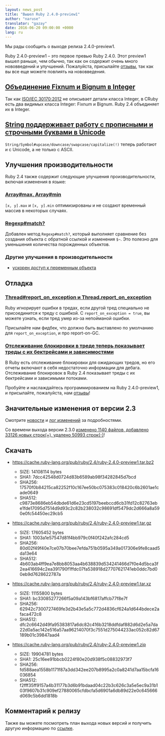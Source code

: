 ```yaml
---
layout: news_post
title: "Вышел Ruby 2.4.0-preview1"
author: "naruse"
translator: "gazay"
date: 2016-06-20 09:00:00 +0000
lang: ru
---
```


Мы рады сообщить о выходе релиза 2.4.0-preview1.

Ruby 2.4.0-preview1 – это первое превью Ruby 2.4.0.
Этот preview1 вышел раньше, чем обычно, так как он содержит очень много
нововведений и улучшений.
Пожалуйста, присылайте
[отзывы](https://github.com/ruby/ruby/wiki/How-To-Report),
так как вы все еще можете повлиять на нововведения.

## [Объединение Fixnum и Bignum в Integer](https://bugs.ruby-lang.org/issues/12005)

Так как [ISO/IEC 30170:2012](http://www.iso.org/iso/iso_catalogue/catalogue_tc/catalogue_detail.htm?csnumber=59579)
не описывает детали класса Integer,
в CRuby есть два видимых класса Integer: Fixnum и Bignum.
Ruby 2.4 объединяет их в Integer.

## [String поддерживает работу с прописными и строчными буквами в Unicode](https://bugs.ruby-lang.org/issues/10085)

`String/Symbol#upcase/downcase/swapcase/capitalize(!)` теперь работают и с Unicode,
а не только с ASCII.

## Улучшения производительности

Ruby 2.4 также содержит следующие улучшения производительности,
включая изменения в языке:

### [Array#max, Array#min](https://bugs.ruby-lang.org/issues/12172)

`[x, y].max` и `[x, y].min` оптимизированы и не создают временный массив
в некоторых случаях.

### [Regexp#match?](https://bugs.ruby-lang.org/issues/8110)

Добавлен метод `Regexp#match?`, который выполняет сравнение без создания
объекта с обратной ссылкой и изменения `$~`.
Это полезно для уменьшения количества порожденных объектов.

### Другие улучшения в производительности

* [ускорен доступ к переменным объекта](https://bugs.ruby-lang.org/issues/12274)

## Отладка

### [Thread#report_on_exception и Thread.report_on_exception](https://bugs.ruby-lang.org/issues/6647)

Ruby игнорирует ошибки в тредах, если другой тред специально не присоединится к треду с ошибкой.
С `report_on_exception = true`, вы можете узнать, если тред умер из-за непойманой ошибки.

Присылайте нам фидбек, что должно быть выставлено по умолчанию для `report_on_exception`, и
про report-on-GC.

### [Отслеживание блокировки в треде теперь показывает треды с их бектрейсами и зависимостями](https://bugs.ruby-lang.org/issues/8214)

В Ruby есть отслеживание блокировки для ожидающих тредов, но его отчеты включают в себя
недостаточно информации для дебага. Отслеживание блокировок в Ruby 2.4 показывает треды с их
бектрейсами и зависимыми потоками.

Пробуйте и наслаждайтесь программированием на Ruby 2.4.0-preview1, и присылайте,
пожалуйста, нам [отзывы](https://github.com/ruby/ruby/wiki/How-To-Report)!

## Значительные изменения от версии 2.3

Смотрите [новости](https://github.com/ruby/ruby/blob/v2_4_0_preview1/NEWS)
и [лог изменений](https://github.com/ruby/ruby/blob/v2_4_0_preview1/ChangeLog)
за подробностями.

Со времени выхода версии 2.3.0
[изменено 1140 файлов, добавлено 33126 новых строк(+), удалено 50993 строк(-)](https://github.com/ruby/ruby/compare/v2_3_0...v2_4_0_preview1)!

## Скачать

* <https://cache.ruby-lang.org/pub/ruby/2.4/ruby-2.4.0-preview1.tar.bz2>

  * SIZE:   14108114 bytes
  * SHA1:   7dcc42548d0724d83b6589ab98f34282845d7bcd
  * SHA256: 17570f0b84215ca82252f10c167ee50bc075383c018420c6b2601ae1cade0649
  * SHA512: c9873e8686eb54dbde61d6e23cd5197beebccd6cb31fd12c82763ebe1fde17095d7514d9d93c2c82b238032c98691df5479dc2d666a8a590e0fc54450ec29cb5

* <https://cache.ruby-lang.org/pub/ruby/2.4/ruby-2.4.0-preview1.tar.gz>

  * SIZE:   17605452 bytes
  * SHA1:   1003a1e57547d81f4bb979c0f40f242afc284cd5
  * SHA256: 80d02f49f40e7ce07b70bee7efda751b0595a349a017306e9fe8caad5da13e64
  * SHA512: 4b603ab4ff9ea7e8bb8053aa4b638839d534241466d7f0e4d5bca3f2ea416694c2ea391790f1ffdc07fa538918d27707621741eb0ddc7bd00eb9d7628622787a

* <https://cache.ruby-lang.org/pub/ruby/2.4/ruby-2.4.0-preview1.tar.xz>

  * SIZE:   11155800 bytes
  * SHA1:   bc33085277266f5a09a143bf6817affcb77f8e7f
  * SHA256: 62942c7300727469fe3d2b43e5a5c772d4836cf624a1d644bdece2afaca472c8
  * SHA512: dfc2c6642d49fa95383817a6dc82c416b3218ddfdaf882d6d2e5a7da22d0a5ac142e516a57aa96214070f3c7551d275044233ac052c82d67189b01c39847aad4

* <https://cache.ruby-lang.org/pub/ruby/2.4/ruby-2.4.0-preview1.zip>

  * SIZE:   19904781 bytes
  * SHA1:   25c16ee91bbcb0224f80e20d938f5c08832973f7
  * SHA256: fd588aea1558b1171f87a3dd342ee207b8995a2c0a8241d7aa15bcfa16036854
  * SHA512: f2fff35ff9157a4b31177b3d6b91bdaad04c22b3c626c3a5e5ec9a31b103f9607b31c909ef27880065cfdbcfa5d6901a6db89d22e0c645666d069c5b6dd1818b

## Комментарий к релизу

Также вы можете посмотреть план выхода новых версий и получить другую информацию по
[ссылке](https://bugs.ruby-lang.org/projects/ruby-master/wiki/ReleaseEngineering24).
